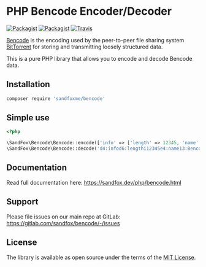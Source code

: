 # PHP Bencode Encoder/Decoder

[![Packagist](https://img.shields.io/packagist/v/sandfoxme/bencode.svg)](https://packagist.org/packages/sandfoxme/bencode)
[![Packagist](https://img.shields.io/github/license/sandfoxme/bencode.svg)](https://opensource.org/licenses/MIT)
[![Travis](https://img.shields.io/travis/arokettu/bencode.svg)](https://travis-ci.org/sandfoxme/bencode)

[Bencode] is the encoding used by the peer-to-peer file sharing system
[BitTorrent] for storing and transmitting loosely structured data.

This is a pure PHP library that allows you to encode and decode Bencode data.

## Installation

```bash
composer require 'sandfoxme/bencode'
```

## Simple use

```php
<?php

\SandFox\Bencode\Bencode::encode(['info' => ['length' => 12345, 'name' => 'Bencoded demo']]);
\SandFox\Bencode\Bencode::decode('d4:infod6:lengthi12345e4:name13:Bencoded demoee');
```

## Documentation

Read full documentation here: <https://sandfox.dev/php/bencode.html>

## Support

Please file issues on our main repo at GitLab: <https://gitlab.com/sandfox/bencode/-/issues>

## License

The library is available as open source under the terms of the [MIT License].

[Bencode]:      https://en.wikipedia.org/wiki/Bencode
[BitTorrent]:   https://en.wikipedia.org/wiki/BitTorrent
[MIT License]:  https://opensource.org/licenses/MIT
